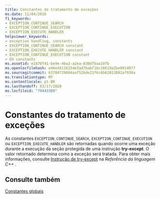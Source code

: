 ```yaml
---
title: Constantes do tratamento de exceções
ms.date: 11/04/2016
f1_keywords:
- EXCEPTION_CONTINUE_SEARCH
- EXCEPTION_CONTINUE_EXECUTION
- EXCEPTION_EXECUTE_HANDLER
helpviewer_keywords:
- exception handling, constants
- EXCEPTION_CONTINUE_SEARCH constant
- EXCEPTION_EXECUTE_HANDLER constant
- EXCEPTION_CONTINUE_EXECUTION constant
- EH constants
ms.assetid: e1870f41-be9e-46a3-a2ea-830dfbaa18fb
ms.openlocfilehash: e46ed4116254e5ad7babf1bc16619a2be0914977
ms.sourcegitcommit: 63784729604aaf526de21f6c6b62813882af930a
ms.translationtype: MT
ms.contentlocale: pt-BR
ms.lasthandoff: 03/17/2020
ms.locfileid: "79443309"
---
```

# <a name="exception-handling-constants"></a>Constantes do tratamento de exceções

As constantes `EXCEPTION_CONTINUE_SEARCH`, `EXCEPTION_CONTINUE_EXECUTION` ou `EXCEPTION_EXECUTE_HANDLER` são retornadas quando ocorre uma exceção durante a execução da seção protegida de uma instrução **try-except**. O valor retornado determina como a exceção será tratada. Para obter mais informações, consulte [Instrução de try-except](../cpp/try-except-statement.md) na *Referência da linguagem C++* .

## <a name="see-also"></a>Consulte também

[Constantes globais](../c-runtime-library/global-constants.md)
